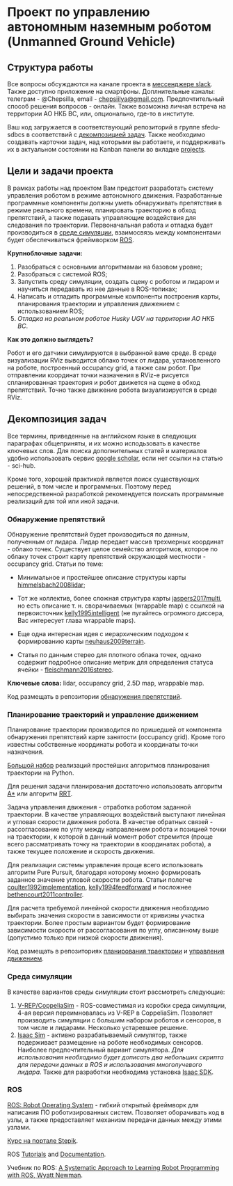 # Проект по управлению автономным наземным роботом (Unmanned Ground Vehicle)

## Структура работы

Все вопросы обсуждаются на канале проекта в [мессенджере slack](sfeduugvteam.slack.com). Также доступно приложение на смартфоны. Доплнительные каналы: телеграм - @Chepsilla, email - chepsiilya@gmail.com. Предпочтительный способ решения вопросов - онлайн. Также возможна личная встреча на территории АО НКБ ВС, или, опционально, где-то в институте.

Ваш код загружается в соответствующий репозиторий в группе sfedu-sdbcs в соответствий с [декомпозицией задач](#декомпозиция-задач). 
Также необходимо создавать карточки задач, над которыми вы работаете, и поддерживать их в актуальном состоянии на Kanban панели во  вкладке [projects](https://github.com/orgs/sfedu-sdbcs/projects/1).

## Цели и задачи проекта

В рамках работы над проектом Вам предстоит разработать систему управления роботом в режиме автономного движения. Разработанные программные компоненты должны уметь обнаруживать препятствия в режиме реального времени, планировать траекторию в обход препятствий, а также подавать управляющие воздействия для следования по траектории. Первоначальная работа и отладка будет производиться в [среде симуляции](#среда-симуляции), взаимосвязь между компонентами будет обеспечиваться фреймворком [ROS](#ros).

**Крупноблочные задачи:**

1. Разобраться с основными алгоритмамаи на базовом уровне;
2. Разобраться с системой ROS;
3. Запустить среду симуляции, создать сцену с роботом и лидаром и научиться передавать из нее данные в ROS-топиках;
4. Написать и отладить программные компоненты построения карты, планирования траектории и управления движением с использованием ROS;
5. *Отладка на реальном роботое Husky UGV на территории АО НКБ ВС*.

**Как это должно выглядеть?**

Робот и его датчики симулируются в выбранной ваме среде. В среде визуализации RViz выводится облако точек от лидара, установленного на роботе, построенный occupancy grid, а также сам робот. При отправлении координат точки назначения в RViz-е рисуется спланированная траектория и робот движется на сцене в обход препятствий. Точно также движение робота визуализируется в среде RViz.

## Декомпозиция задач

Все термины, приведенные на английском языке в следующих параграфах общеприняты, и их можно исподьзовать в качестве ключевых слов. Для поиска дополнительных статей и материалов удобно использовать сервис [google scholar](https://scholar.google.com/), если нет ссылки на статью - sci-hub. 

Кроме того, хорошей практикой является поиск существующих решений, в том числе и программных. Поэтому перед непосредственной разработкой рекомендуется поискать программные реализаций для той или иной задачи.

### Обнаружение препятствий

Обнаружение препятствий будет производиться по данным, полученным от лидара. Лидар передает массив трехмерных координат - облако точек. Существует целое семейство алгоритмов, которое по облаку точек строит карту препятствий окружающей местности - occupancy grid. Статьи по теме:

* Минимальное и простейшее описание структуры карты [himmelsbach2008lidar](https://www.researchgate.net/profile/Thorsten_Luettel/publication/229018428_LIDAR-based_3D_object_perception/links/56ab282f08aed814bde7ac1f/LIDAR-based-3D-object-perception.pdf);

* Тот же коллектив, более сложная структура карты [jaspers2017multi](https://sci-hub.si/10.1109/ivs.2017.7995863), но есть описание т. н. сворачиваемых (wrappable map) с ссылкой на первоисточник [kelly1995intelligent](https://www.ri.cmu.edu/pub_files/pub1/kelly_alonzo_1995_1/kelly_alonzo_1995_1.pdf) (не пугайтесь огромного диссера, Вас интересует глава wrappable maps).

* Еще одна интересная идея с иерархическим подходом к формированию карты [neuhaus2009terrain](http://citeseerx.ist.psu.edu/viewdoc/download?doi=10.1.1.953.3539&rep=rep1&type=pdf).

* Статья по данным стерео для плотного облака точек, однако содержит подробное описание метрик для определения статуса ячейки - [fleischmann2016stereo](http://www.fsr.utias.utoronto.ca/submissions/FSR_2015_submission_17.pdf).

**Ключевые слова:** lidar, occupancy grid, 2.5D map, wrappable map.

Код размещать в репозитории [обнаружения препятствий](https://github.com/sfedu-sdbcs/obstacle_detection).

### Планирование траекторий и управление движением

Планирование траектории производится по пришедшей от компонента обнаружения препятствий карте занятости (occupancy grid). Кроме того известны собственные координаты робота и координаты точки назначения.

[Большой набор](https://github.com/AtsushiSakai/PythonRobotics#path-planning) реализаций простейших алгоритмов планирования траектории на Python.

Для решения задачи планирования достаточно использовать алгоритм [A*](https://medium.com/@nicholas.w.swift/easy-a-star-pathfinding-7e6689c7f7b2) или алгоритм [RRT](https://www.cs.cmu.edu/~motionplanning/lecture/lec20.pdf). 

Задача управления движения - отработка роботом заданной траектории. В качестве управляющих воздействий выступают линейная и угловая скорости движения робота. 
В качестве обратных связей - рассогласование по углу между направлением робота и позицией точки на траектории, к которой в данный момент робот стремится (проще всего рассматривать точку на траектории в координатах робота), а также текущее положение и скорость движения.

Для реализации системы управления проще всего использовать алгоритм Pure Pursuit, благодаря которому можно формировать заданное значение угловой скорости робота. Статьи полегче [coulter1992implementation](https://github.com/sfedu-sdbcs/ugv_docs/blob/master/materials/coulter1992implementation.pdf), [kelly1994feedforward](https://www.ri.cmu.edu/pub_files/pub1/kelly_alonzo_1994_4/kelly_alonzo_1994_4.pdf) и посложнее [bethencourt2011controller](https://www.researchgate.net/profile/Qiang_Ling/publication/261153511_Controller_design_and_implementation_for_a_differential_drive_wheeled_mobile_robot/links/555d3c1d08ae9963a1124347.pdf).

Для расчета требуемой линейной скорости движения необходимо выбирать значения скорости в зависимости от кривизны участка траектории. Более простым вариантом будет формирование зависимости скорости от рассогласования по углу, описанному выше (допустимо только при низкой скорости движения).

Код размещать в репозиториях [планирования траектории](https://github.com/sfedu-sdbcs/planning) и [управления движением](https://github.com/sfedu-sdbcs/control).

### Среда симуляции

В качестве вариантов среды симуляции стоит рассмотреть следующие:

1. [V-REP/CoppeliaSim](http://www.coppeliarobotics.com/downloads) - ROS-совместимая из коробки среда симуляции, 4-ая версия переимновалась из V-REP в CoppeliaSim. Позволяет производить симуляции с большим набором роботов и сенсоров, в том числе и лидарами. Несколько устаревшее решение.
2. [Isaac Sim](https://developer.nvidia.com/isaac-sim) - активно разрабатываемый симулятор, также подерживает размещение на роботе необходимых сенсоров. Наиболее предпочтительный вариант симулятора. *Для использования необходимо будет дописать два небольших скрипта для передачи данных в ROS и использования многолучевого лидара.* Также для разработки необходима установка [Isaac SDK](https://developer.nvidia.com/isaac-sdk).

### ROS

[ROS: Robot Operating System](https://www.ros.org/) - гибкий открытый фреймворк для написания ПО роботизированных систем. Позволяет оборачивать код в узлы, а также предоставляет механизм передачи данных между этими узлами.

[Курс на портале Stepik](https://stepik.org/course/3222/promo).

ROS [Tutorials](http://wiki.ros.org/ROS/Tutorials) and [Documentation](http://wiki.ros.org/).

Учебник по ROS: [A Systematic Approach to Learning Robot Programming with ROS, Wyatt Newman](http://2.180.2.83:801/opac/temp/11422.pdf).
